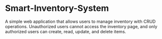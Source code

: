 # Smart-Inventory-System
A simple web application that allows users to manage inventory with CRUD operations. Unauthorized users cannot access the inventory page, and only authorized users can create, read, update, and delete items.
